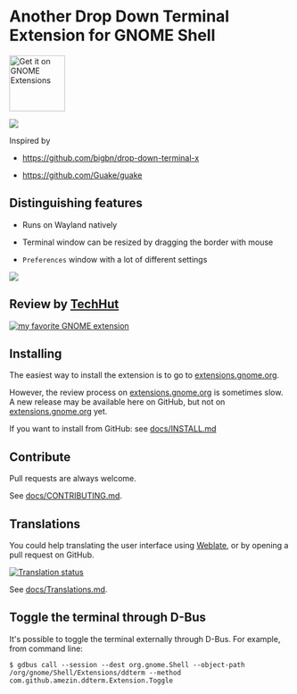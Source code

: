 # Another Drop Down Terminal Extension for GNOME Shell

[<img src="docs/get-it-on-ego.svg?sanitize=true" alt="Get it on GNOME Extensions" height="100" align="middle">][extensions.gnome.org]

<img src="docs/dropdown.gif" />

Inspired by

- https://github.com/bigbn/drop-down-terminal-x

- https://github.com/Guake/guake

## Distinguishing features

- Runs on Wayland natively

- Terminal window can be resized by dragging the border with mouse

- `Preferences` window with a lot of different settings

<img src="docs/prefs.gif" />

## Review by [TechHut](https://www.youtube.com/channel/UCjSEJkpGbcZhvo0lr-44X_w)

[![my favorite GNOME extension](http://img.youtube.com/vi/tF6_FJYca64/0.jpg)](http://www.youtube.com/watch?v=tF6_FJYca64)

## Installing

The easiest way to install the extension is to go to [extensions.gnome.org].

However, the review process on [extensions.gnome.org] is sometimes slow.
A new release may be available here on GitHub, but not on
[extensions.gnome.org] yet.

[extensions.gnome.org]: https://extensions.gnome.org/extension/3780/ddterm/

If you want to install from GitHub: see [docs/INSTALL.md](docs/INSTALL.md)

## Contribute

Pull requests are always welcome.

See [docs/CONTRIBUTING.md](docs/CONTRIBUTING.md).

## Translations

You could help translating the user interface using
[Weblate](https://hosted.weblate.org/engage/gnome-shell-extension-ddterm/),
or by opening a pull request on GitHub.

[![Translation status](https://hosted.weblate.org/widgets/gnome-shell-extension-ddterm/-/multi-auto.svg)](https://hosted.weblate.org/engage/gnome-shell-extension-ddterm/)

See [docs/Translations.md](docs/Translations.md).

## Toggle the terminal through D-Bus

It's possible to toggle the terminal externally through D-Bus. For example,
from command line:

    $ gdbus call --session --dest org.gnome.Shell --object-path /org/gnome/Shell/Extensions/ddterm --method com.github.amezin.ddterm.Extension.Toggle
